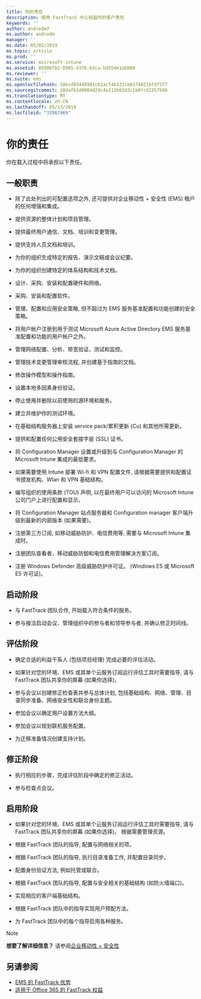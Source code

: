 ```yaml
---
title: 你的责任
description: 使用 FastTrack 中心权益时的客户责任
keywords: ''
author: andredm7
ms.author: andredm
manager: ''
ms.date: 05/02/2019
ms.topic: article
ms.prod: ''
ms.service: microsoft-intune
ms.assetid: 0590b7b2-0965-437b-b3ca-bd55de1abb09
ms.reviewer: ''
ms.suite: ems
ms.openlocfilehash: 58ecd03448901c62acf4b131ce83748216fdf5f7
ms.sourcegitcommit: 28dafb1d0904d29c4e113b03d3c1b0fcd2257508
ms.translationtype: MT
ms.contentlocale: zh-CN
ms.lasthandoff: 05/13/2019
ms.locfileid: "33967969"
---
```

# <a name="your-responsibilities"></a>你的责任

你在载入过程中将承担以下责任。

## <a name="general-responsibilities"></a>一般职责

-   除了此处列出的可配置选项之外, 还可提供对企业移动性 + 安全性 (EMS) 租户的任何增强和集成。

-   提供资源的整体计划和项目管理。

-   提供最终用户通信、文档、培训和变更管理。

-   提供支持人员文档和培训。

-   为你的组织生成特定的报告、演示文稿或会议纪要。

-   为你的组织创建特定的体系结构和技术文档。

-   设计、采购、安装和配置硬件和网络。

-   采购、安装和配置软件。

-   管理、配置和应用安全策略, 但不超过为 EMS 服务基准配置和功能创建的安全策略。

-   将用户帐户注册到用于测试 Microsoft Azure Active Directory EMS 服务基准配置和功能的用户帐户之外。

-   管理网络配置、分析、带宽验证、测试和监控。

-   管理技术变更管理审核流程, 并创建基于指南的文档。

-   修改操作模型和操作指南。

-   设置本地多因素身份验证。

-   停止使用并删除以前使用的源环境和服务。

-   建立并维护你的测试环境。

-   在基础结构服务器上安装 service pack/累积更新 (Cu) 和其他所需更新。

-   提供和配置任何公用安全套接字层 (SSL) 证书。

-   将 Configuration Manager 设置或升级到与 Configuration Manager 的 Microsoft Intune 集成的最低要求。

-   如果需要使用 Intune 部署 Wi-fi 和 VPN 配置文件, 请根据需要提供和配置证书颁发机构、Wlan 和 VPN 基础结构。

-   编写组织的使用条款 (TOU) 声明, 以在最终用户可以访问的 Microsoft Intune 公司门户上进行配置和显示。

-   将 Configuration Manager 站点服务器和 Configuration manager 客户端升级到最新的内部版本 (如果需要)。

-   注册第三方订阅, 如移动威胁防护、电信费用等, 需要与 Microsoft Intune 集成时。

-   注册团队查看者、移动威胁防御和电信费用管理解决方案订阅。

-   注册 Windows Defender 高级威胁防护许可证。 (Windows E5 或 Microsoft E5 许可证)。

## <a name="initiate-phase"></a>启动阶段

-   与 FastTrack 团队合作, 开始载入符合条件的服务。

-   参与接洽启动会议、管理组织中的参与者和领导参与者, 并确认修正时间线。

## <a name="assess-phase"></a>评估阶段

-   确定合适的利益干系人 (包括项目经理) 完成必要的评估活动。

-   如果针对您的环境、EMS 或其单个云服务订阅运行评估工具时需要指导, 请与 FastTrack 团队共享你的屏幕 (如果你选择)。

-   参与会议以创建修正检查表并参与总体计划, 包括基础结构、网络、管理、目录同步准备、网络安全性和联合身份主题。

-   参加会议以确定用户设置方法大纲。

-   参加会议以规划联机服务配置。

-   为迁移准备情况创建支持计划。

## <a name="remediate-phase"></a>修正阶段

-   执行相应的步骤，完成评估阶段中确定的修正活动。

-   参与检查点会议。

## <a name="enable-phase"></a>启用阶段

-   如果针对您的环境、EMS 或其单个云服务订阅运行评估工具时需要指导, 请与 FastTrack 团队共享你的屏幕 (如果你选择)。 根据需要管理资源。

-   根据 FastTrack 团队的指导, 配置与网络相关的项。

-   根据 FastTrack 团队的指导, 执行目录准备工作, 并配置目录同步。

-   配置身份验证方法, 例如托管或联合。 

-   根据 FastTrack 团队的指导, 配置与安全相关的基础结构 (如防火墙端口)。

-   实现相应的客户端基础结构。

-   根据 FastTrack 团队中的指导实现用户预配方法。

-   为 FastTrack 团队中的每个指导启用各种服务。

> [!NOTE]
> **想要了解详细信息？** 请参阅[企业移动性 + 安全性](https://www.microsoft.com/en-us/cloud-platform/enterprise-mobility)

## <a name="see-also"></a>另请参阅

- [EMS 的 FastTrack 优势](EMS-fasttrack-benefit-for-EMS.md)
- [适用于 Office 365 的 FastTrack 权益](O365-fasttrack-benefit-for-office-365.md)

